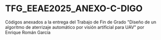 # TFG_EEAE2025_ANEXO-C-DIGO
Códigos anexados a la entrega del Trabajo de Fin de Grado "Diseño de un algoritmo de aterrizaje automático por visión artificial para UAV" por Enrique Román García
